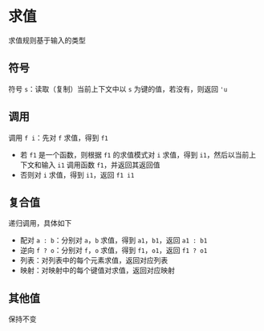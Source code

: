 # 求值

求值规则基于输入的类型

## 符号

符号 `s`：读取（复制）当前上下文中以 `s` 为键的值，若没有，则返回 `'u`

## 调用

调用 `f i`：先对 `f` 求值，得到 `f1`

- 若 `f1` 是一个函数，则根据 `f1` 的求值模式对 `i` 求值，得到 `i1`，然后以当前上下文和输入 `i1` 调用函数 `f1`，并返回其返回值
- 否则对 `i` 求值，得到 `i1`，返回 `f1 i1`

## 复合值

递归调用，具体如下

- 配对 `a : b`：分别对 `a`，`b` 求值，得到 `a1`，`b1`，返回 `a1 : b1`
- 逆向 `f ? o`：分别对 `f`，`o` 求值，得到 `f1`，`o1`，返回 `f1 ? o1`
- 列表：对列表中的每个元素求值，返回对应列表
- 映射：对映射中的每个键值对求值，返回对应映射

## 其他值

保持不变
